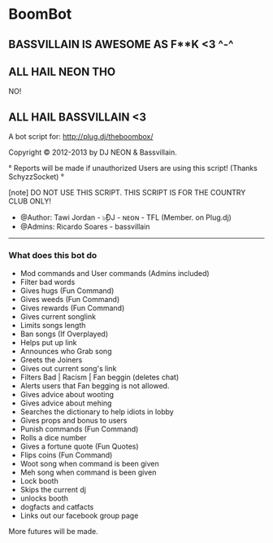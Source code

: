 BoomBot
==================

## BASSVILLAIN IS AWESOME AS F**K <3 ^-^
## ALL HAIL NEON THO 

NO!

## ALL HAIL BASSVILLAIN <3 


A bot script for: http://plug.dj/theboombox/

Copyright © 2012-2013 by DJ NEON & Bassvillain.


° Reports will be made if unauthorized Users are using this script! (Thanks SchyzzSocket) °

[note] DO NOT USE THIS SCRIPT. THIS SCRIPT IS FOR THE COUNTRY CLUB ONLY!

 * @Author:    Tawi Jordan - ๖ۣۜĐJ - ɴᴇᴏɴ - TFL (Member. on Plug.dj)
 * @Admins:    Ricardo Soares - bassvillain

--------------


### What does this bot do ###

- Mod commands and User commands (Admins included)
- Filter bad words
- Gives hugs    (Fun Command)
- Gives weeds   (Fun Command)
- Gives rewards (Fun Command)
- Gives current songlink
- Limits songs length
- Ban songs (If Overplayed)
- Helps put up link
- Announces who Grab song
- Greets the Joiners
- Gives out current song's link
- Filters Bad | Racism | Fan beggin (deletes chat)
- Alerts users that Fan begging is not allowed.
- Gives advice about wooting
- Gives advice about mehing
- Searches the dictionary to help idiots in lobby
- Gives props and bonus to users
- Punish commands (Fun Command)
- Rolls a dice number
- Gives a fortune quote (Fun Quotes)
- Flips coins (Fun Command)
- Woot song when command is been given
- Meh song when command is been given
- Lock booth
- Skips the current dj
- unlocks booth
- dogfacts and catfacts
- Links out our facebook group page


More futures will be made.
